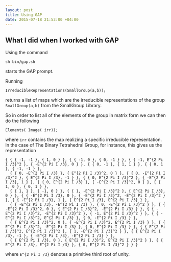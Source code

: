 ```yaml
---
layout: post
title: Using GAP 
date: 2015-07-18 21:53:00 +04:00
---
```


What I did when I worked with GAP
------------------------------

Using the command 

```
sh bin/gap.sh
```
starts the GAP prompt. 


Running
```
IrreducibleRepresentations(SmallGroup(a,b));
```
returns a list of maps which are the irreducible representations of the group ```SmallGroup(a,b)``` from the SmallGroup Library. 

So in order to list all of the elements of the group in matrix form we can then do the following 

```
Elements( Image( irr));
```
where ```irr``` contains the map realizing a specific irreducible representation. In the case of The Binary Tetrahedral Group, for instance, this gives us the representation 

```
{ { { -1, -1 }, { 1, 0 } }, { { -1, 0 }, { 0, -1 } }, { { -1, E^{2 Pi I /3}^2 }, { -E^{2 Pi I /3}, 0 } }, { { 0, -1 }, { 1, 1 } }, { { 0, 1 }, { -1, -1 } }, 
  { { 0, -E^{2 Pi I /3} }, { E^{2 Pi I /3}^2, 0 } }, { { 0, -E^{2 Pi I /3}^2 }, { E^{2 Pi I /3}, -1 } }, { { 0, E^{2 Pi I /3}^2 }, { -E^{2 Pi I /3}, 1 } }, { { 0, E^{2 Pi I /3} }, { -E^{2 Pi I /3}^2, 0 } }, { { 1, 0 }, { 0, 1 } }, 
  { { 1, 1 }, { -1, 0 } }, { { 1, -E^{2 Pi I /3}^2 }, { E^{2 Pi I /3}, 0 } }, { { -E^{2 Pi I /3}, 0 }, { -E^{2 Pi I /3}^2, -E^{2 Pi I /3}^2 } }, { { -E^{2 Pi I /3}, 1 }, { E^{2 Pi I /3}, E^{2 Pi I /3} } }, 
  { { -E^{2 Pi I /3}, -E^{2 Pi I /3} }, { 0, -E^{2 Pi I /3}^2 } }, { { -E^{2 Pi I /3}^2, 0 }, { E^{2 Pi I /3}^2, -E^{2 Pi I /3} } }, { { -E^{2 Pi I /3}^2, -E^{2 Pi I /3}^2 }, { -1, E^{2 Pi I /3}^2 } }, { { -E^{2 Pi I /3}^2, E^{2 Pi I /3} }, { 0, -E^{2 Pi I /3} } }, 
  { { E^{2 Pi I /3}^2, 0 }, { -E^{2 Pi I /3}^2, E^{2 Pi I /3} } }, { { E^{2 Pi I /3}^2, -E^{2 Pi I /3} }, { 0, E^{2 Pi I /3} } }, { { E^{2 Pi I /3}^2, E^{2 Pi I /3}^2 }, { 1, -E^{2 Pi I /3}^2 } }, { { E^{2 Pi I /3}, -1 }, { -E^{2 Pi I /3}, -E^{2 Pi I /3} } }, 
  { { E^{2 Pi I /3}, 0 }, { E^{2 Pi I /3}^2, E^{2 Pi I /3}^2 } }, { { E^{2 Pi I /3}, E^{2 Pi I /3} }, { 0, E^{2 Pi I /3}^2 } } }
```
where ```E^{2 Pi I /3}``` denotes a primitive third root of unity. 

